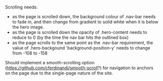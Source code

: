Scrolling needs:
- as the page is scrolled down, the background colour of .nav-bar needs to fade in, and then change from gradient to solid white when it is below the hero image.
- as the page is scrolled down the opacity of .hero-content needs to reduce to 0 (by the time the nav bar hits the outlined box)
- as the page scrolls to the same point as the .nav-bar requirement, the value of .hero-backgound 'background-position-y' needs to change from -108 to -158

Should implement a smooth-scrolling option (https://github.com/cferdinandi/smooth-scroll?) for navigation to anchors on the page due to the single-page nature of the site.
